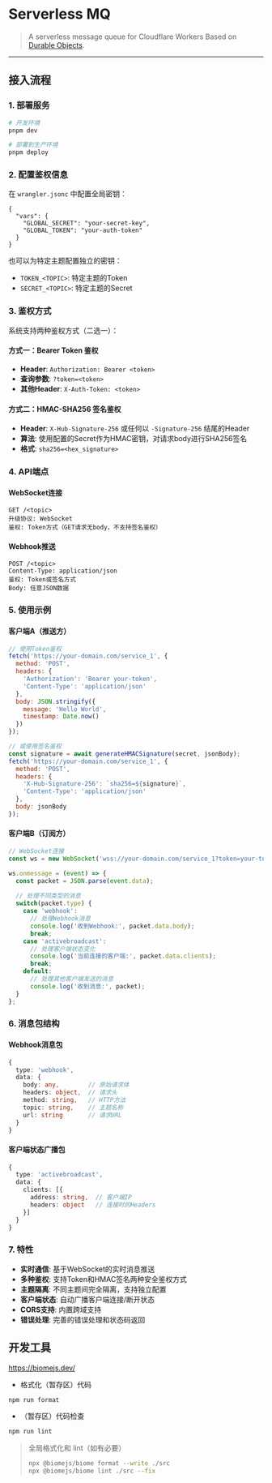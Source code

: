 # Serverless MQ

> A serverless message queue for Cloudflare Workers
> Based on [Durable Objects](https://developers.cloudflare.com/durable-objects/api/).

---

## 接入流程

### 1. 部署服务

```bash
# 开发环境
pnpm dev

# 部署到生产环境  
pnpm deploy
```

### 2. 配置鉴权信息

在 `wrangler.jsonc` 中配置全局密钥：

```jsonc
{
  "vars": {
    "GLOBAL_SECRET": "your-secret-key",
    "GLOBAL_TOKEN": "your-auth-token"
  }
}
```

也可以为特定主题配置独立的密钥：

- `TOKEN_<TOPIC>`: 特定主题的Token
- `SECRET_<TOPIC>`: 特定主题的Secret

### 3. 鉴权方式

系统支持两种鉴权方式（二选一）：

#### 方式一：Bearer Token 鉴权

- **Header**: `Authorization: Bearer <token>`
- **查询参数**: `?token=<token>`
- **其他Header**: `X-Auth-Token: <token>`

#### 方式二：HMAC-SHA256 签名鉴权

- **Header**: `X-Hub-Signature-256` 或任何以 `-Signature-256` 结尾的Header
- **算法**: 使用配置的Secret作为HMAC密钥，对请求body进行SHA256签名
- **格式**: `sha256=<hex_signature>`

### 4. API端点

#### WebSocket连接

```text
GET /<topic>
升级协议: WebSocket
鉴权: Token方式（GET请求无body，不支持签名鉴权）
```

#### Webhook推送

```text
POST /<topic>
Content-Type: application/json
鉴权: Token或签名方式
Body: 任意JSON数据
```

### 5. 使用示例

#### 客户端A（推送方）

```javascript
// 使用Token鉴权
fetch('https://your-domain.com/service_1', {
  method: 'POST',
  headers: {
    'Authorization': 'Bearer your-token',
    'Content-Type': 'application/json'
  },
  body: JSON.stringify({
    message: 'Hello World',
    timestamp: Date.now()
  })
});

// 或使用签名鉴权
const signature = await generateHMACSignature(secret, jsonBody);
fetch('https://your-domain.com/service_1', {
  method: 'POST',
  headers: {
    'X-Hub-Signature-256': `sha256=${signature}`,
    'Content-Type': 'application/json'
  },
  body: jsonBody
});
```

#### 客户端B（订阅方）

```javascript
// WebSocket连接
const ws = new WebSocket('wss://your-domain.com/service_1?token=your-token');

ws.onmessage = (event) => {
  const packet = JSON.parse(event.data);
  
  // 处理不同类型的消息
  switch(packet.type) {
    case 'webhook':
      // 处理Webhook消息
      console.log('收到Webhook:', packet.data.body);
      break;
    case 'activebroadcast':
      // 处理客户端状态变化
      console.log('当前连接的客户端:', packet.data.clients);
      break;
    default:
      // 处理其他客户端发送的消息
      console.log('收到消息:', packet);
  }
};
```

### 6. 消息包结构

#### Webhook消息包

```typescript
{
  type: 'webhook',
  data: {
    body: any,        // 原始请求体
    headers: object,  // 请求头
    method: string,   // HTTP方法
    topic: string,    // 主题名称
    url: string       // 请求URL
  }
}
```

#### 客户端状态广播包

```typescript
{
  type: 'activebroadcast',
  data: {
    clients: [{
      address: string,  // 客户端IP
      headers: object   // 连接时的Headers
    }]
  }
}
```

### 7. 特性

- **实时通信**: 基于WebSocket的实时消息推送
- **多种鉴权**: 支持Token和HMAC签名两种安全鉴权方式
- **主题隔离**: 不同主题间完全隔离，支持独立配置
- **客户端状态**: 自动广播客户端连接/断开状态
- **CORS支持**: 内置跨域支持
- **错误处理**: 完善的错误处理和状态码返回

## 开发工具

<https://biomejs.dev/>

- 格式化（暂存区）代码

```sh
npm run format
```

- （暂存区）代码检查

```sh
npm run lint
```

> 全局格式化和 lint（如有必要）
>
> ```sh
> npx @biomejs/biome format --write ./src
> npx @biomejs/biome lint ./src --fix
> ```
